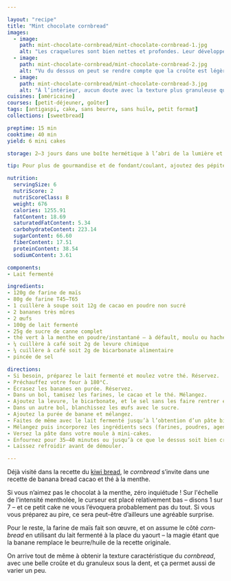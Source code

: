 ```yaml
---

layout: "recipe"
title: "Mint chocolate cornbread"
images:
  - image:
    path: mint-chocolate-cornbread/mint-chocolate-cornbread-1.jpg
    alt: "Les craquelures sont bien nettes et profondes. Leur développement est plus ou moins caractéristique du pain au maïs nord-américan."
  - image:
    path: mint-chocolate-cornbread/mint-chocolate-cornbread-2.jpg
    alt: "Vu du dessus on peut se rendre compte que la croûte est légèrement texturée. Et les craquelures sont plus nombreuses qu’à l’habitude."
  - image:
    path: mint-chocolate-cornbread/mint-chocolate-cornbread-3.jpg
    alt: "À l’intérieur, aucun doute avec la texture plus granuleuse que floconneuse, on est en présence de farine de maïs. C’est un peu moins humide et moelleux, et plus friable."
cuisines: [américaine]
courses: [petit-déjeuner, goûter]
tags: [antigaspi, cake, sans beurre, sans huile, petit format]
collections: [sweetbread]

preptime: 15 min
cooktime: 40 min
yield: 6 mini cakes

storage: 2–3 jours dans une boîte hermétique à l’abri de la lumière et de la chaleur. 5 jours au frigo. 2 mois au congélateur.

tip: Pour plus de gourmandise et de fondant/coulant, ajoutez des pépites et/ou chunks de chocolat. 

nutrition:
  servingSize: 6
  nutriScore: 2
  nutriScoreClass: B
  weight: 676
  calories: 1255.91
  fatContent: 18.69
  saturatedFatContent: 5.34
  carbohydrateContent: 223.14
  sugarContent: 66.60
  fiberContent: 17.51
  proteinContent: 38.54
  sodiumContent: 3.61

components:
- Lait fermenté

ingredients:
- 120g de farine de maïs
- 80g de farine T45–T65
- 1 cuillère à soupe soit 12g de cacao en poudre non sucré
- 2 bananes très mûres
- 2 œufs
- 100g de lait fermenté
- 25g de sucre de canne complet
- thé vert à la menthe en poudre/instantané – à défault, moulu ou haché.
- ¼ cuillère à café soit 2g de levure chimique
- ¼ cuillère à café soit 2g de bicarbonate alimentaire
- pincée de sel

directions:
- Si besoin, préparez le lait fermenté et moulez votre thé. Réservez.
- Préchauffez votre four à 180°C.
- Écrasez les bananes en purée. Réservez.
- Dans un bol, tamisez les farines, le cacao et le thé. Mélangez.
- Ajoutez la levure, le bicarbonate, et le sel sans les faire rentrer en contact. Réservez. 
- Dans un autre bol, blanchissez les œufs avec le sucre. 
- Ajoutez la purée de banane et mélangez.
- Faites de même avec le lait fermenté jusqu’à l’obtention d’un pâte bien lisse.
- Mélangez puis incorporez les ingrédients secs (farines, poudres, agents levants) en 2 fois dans le bol des ingrédients humides à l’aide d’une maryse.
- Versez la pâte dans votre moule à mini-cakes.
- Enfournez pour 35–40 minutes ou jusqu’à ce que le dessus soit bien craquelé et que la pointe d’un couteau ressorte avec quelques flocons.
- Laissez refroidir avant de démouler.

---
```


Déjà visité dans la recette du [kiwi bread](kiwi-bread.html), le <i lang="en">cornbread</i> s’invite dans une recette de banana bread cacao et thé à la menthe.

Si vous n’aimez pas le chocolat à la menthe, zéro inquiétude&nbsp;! Sur l'échelle de l’intensité mentholée, le curseur est placé relativement bas – disons 1 sur 7 – et ce petit cake ne vous l’évoquera probablement pas du tout. Si vous vous préparez au pire, ce sera peut-être d’ailleurs une agréable surprise.

Pour le reste, la farine de maïs fait son œuvre, et on assume le côté <i lang="en">cornbread</i> en utilisant du lait fermenté à la place du yaourt – la magie étant que la banane remplace le beurre/huile de la recette originale.

On arrive tout de même à obtenir la texture caractéristique du <i lang="en">cornbread</i>, avec une belle croûte et du granuleux sous la dent, et ça permet aussi de varier un peu.
